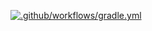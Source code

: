 [![.github/workflows/gradle.yml](https://github.com/Neko0201/API-CI/actions/workflows/gradle.yml/badge.svg)](https://github.com/Neko0201/API-CI/actions/workflows/gradle.yml)